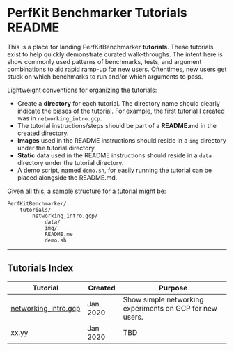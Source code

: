 # PerfKit Benchmarker Tutorials README

This is a place for landing PerfKitBenchmarker __tutorials__.  These tutorials
exist to help quickly demonstrate curated walk-throughs. The intent here is show
commonly used patterns of benchmarks, tests, and argument combinations to aid
rapid ramp-up for new users. Oftentimes, new users get stuck on which benchmarks
to run and/or which arguments to pass.

Lightweight conventions for organizing the tutorials:

*   Create a __directory__ for each tutorial. The directory name should clearly
    indicate the biases of the tutorial. For example, the first tutorial I
    created was in `networking_intro.gcp`.
*   The tutorial instructions/steps should be part of a __README&#46;md__ in the
    created directory.
*   __Images__ used in the README instructions should reside in a `img`
    directory under the tutorial directory.
*   __Static__ data used in the README instructions should reside in a `data`
    directory under the tutorial directory.
*   A demo script, named `demo.sh`, for easily running the tutorial can be
    placed alongside the README&#46;md.

Given all this, a sample structure for a tutorial might be:

```
PerfKitBenchmarker/
    tutorials/
        networking_intro.gcp/
            data/
            img/
            README.me
            demo.sh
```

---

## Tutorials Index

 Tutorial                    |  Created | Purpose
 --------------------------- | -------- | -------------------------------------
 [networking_intro.gcp][1]   | Jan 2020 | Show simple networking experiments on GCP for new users.
 xx.yy                | Jan 2020 | TBD

[1]: ./networking_intro.gcp

